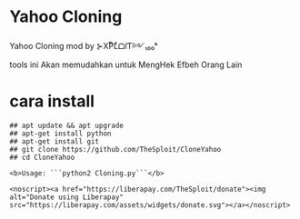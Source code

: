 # Yahoo Cloning
Yahoo Cloning mod by ⊱XͭPͪLͤᗝIƬ༻₁₀₀ᵏ
<br>
tools ini Akan memudahkan untuk MengHek Efbeh Orang Lain </a>
# cara install
```
## apt update && apt upgrade
## apt-get install python
## apt-get install git
## git clone https://github.com/TheSploit/CloneYahoo
## cd CloneYahoo

<b>Usage: ```python2 Cloning.py```</b>

<noscript><a href="https://liberapay.com/TheSploit/donate"><img alt="Donate using Liberapay" src="https://liberapay.com/assets/widgets/donate.svg"></a></noscript>

